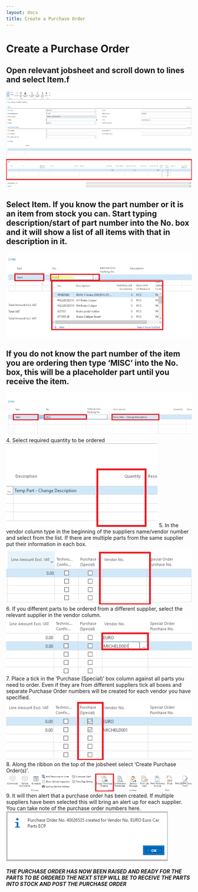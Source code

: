 ```yaml
---
layout: docs
title: Create a Purchase Order 
---
```


# Create a Purchase Order

## Open relevant jobsheet and scroll down to lines and select Item.f

![](media/garagehive-creating-a-purchase-order1.png)

## Select Item. If you know the part number or it is an item from stock you can. Start typing description/start of part number into the No. box and it will show a list of all items with that in description in it. 

![](media/garagehive-creating-a-purchase-order2.png)

## If you do not know the part number of the item you are ordering then type ‘MISC’ into the No. box, this will be a placeholder part until you receive the item. 
   ![](media/garagehive-creating-a-purchase-order3.png)
4.	Select required quantity to be ordered 
   ![](media/garagehive-creating-a-purchase-order4.png)
5. In the vendor column type in the beginning of the suppliers name/vendor number and select from the list. If there are multiple parts from the same supplier put their information in each box.  
   ![](media/garagehive-creating-a-purchase-order5.png)
6. If you different parts to be ordered from a different supplier, select the relevant 
supplier in the vendor column. 
   ![](media/garagehive-creating-a-purchase-order6.png)
7. Place a tick in the  ‘Purchase (Special)’ box column against all parts you need to order. Even if they are from different suppliers tick all boxes and separate Purchase Order numbers will be created for each vendor you have specified. 
   ![](media/garagehive-creating-a-purchase-order7.png)
8.	Along the ribbon on the top of the jobsheet select ‘Create Purchase Order(s)’. 
   ![](media/garagehive-creating-a-purchase-order8.png)
9. It will then alert that a purchase order has been created. If multiple suppliers have been selected this will bring an alert up for each supplier. You can take note of the purchase order numbers here. 
   ![](media/garagehive-creating-a-purchase-order9.png)

***THE PURCHASE ORDER HAS NOW BEEN RAISED AND READY FOR THE PARTS TO BE ORDERED 
THE NEXT STEP WILL BE TO RECEIVE THE PARTS INTO STOCK AND POST THE PURCHASE ORDER***
